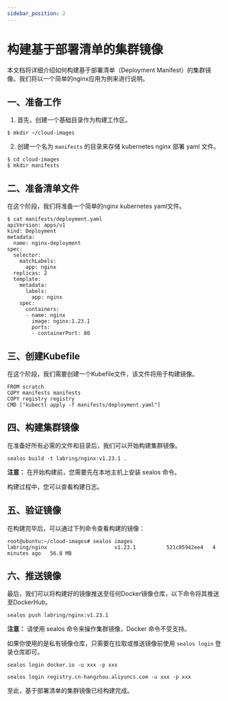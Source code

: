 ```yaml
---
sidebar_position: 2
---
```


# 构建基于部署清单的集群镜像

本文档将详细介绍如何构建基于部署清单（Deployment Manifest）的集群镜像。我们将以一个简单的nginx应用为例来进行说明。

## 一、准备工作

1. 首先，创建一个基础目录作为构建工作区。

```shell
$ mkdir ~/cloud-images
```

2. 创建一个名为 `manifests` 的目录来存储 kubernetes nginx 部署 yaml 文件。

```shell
$ cd cloud-images
$ mkdir manifests
```

## 二、准备清单文件

在这个阶段，我们将准备一个简单的nginx kubernetes yaml文件。

```shell
$ cat manifests/deployment.yaml
apiVersion: apps/v1
kind: Deployment
metadata:
  name: nginx-deployment
spec:
  selector:
    matchLabels:
      app: nginx
  replicas: 2
  template:
    metadata:
      labels:
        app: nginx
    spec:
      containers:
      - name: nginx
        image: nginx:1.23.1
        ports:
        - containerPort: 80
```

## 三、创建Kubefile

在这个阶段，我们需要创建一个Kubefile文件，该文件将用于构建镜像。

```shell
FROM scratch
COPY manifests manifests
COPY registry registry
CMD ["kubectl apply -f manifests/deployment.yaml"]
```

## 四、构建集群镜像

在准备好所有必需的文件和目录后，我们可以开始构建集群镜像。

```shell
sealos build -t labring/nginx:v1.23.1 .
```

**注意：** 在开始构建前，您需要先在本地主机上安装 sealos 命令。

构建过程中，您可以查看构建日志。

## 五、验证镜像

在构建完毕后，可以通过下列命令查看构建的镜像：

```shell
root@ubuntu:~/cloud-images# sealos images
labring/nginx                      v1.23.1          521c85942ee4   4 minutes ago   56.8 MB
```

## 六、推送镜像

最后，我们可以将构建好的镜像推送至任何Docker镜像仓库，以下命令将其推送至DockerHub。

```shell
sealos push labring/nginx:v1.23.1
```

**注意：** 请使用 sealos 命令来操作集群镜像，Docker 命令不受支持。

如果你使用的是私有镜像仓库，只需要在拉取或推送镜像前使用 `sealos login` 登录仓库即可。

```shell
sealos login docker.io -u xxx -p xxx

sealos login registry.cn-hangzhou.aliyuncs.com -u xxx -p xxx
```

至此，基于部署清单的集群镜像已经构建完成。